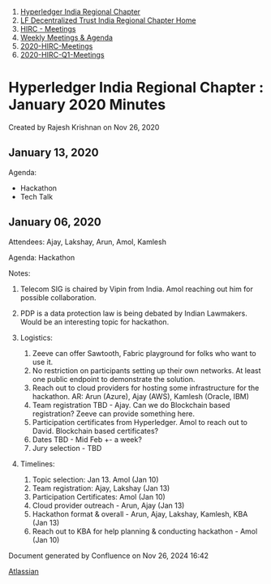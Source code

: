 1. [Hyperledger India Regional Chapter](index.html)
2. [LF Decentralized Trust India Regional Chapter Home](LF-Decentralized-Trust-India-Regional-Chapter-Home_19169282.html)
3. [HIRC - Meetings](HIRC---Meetings_19169350.html)
4. [Weekly Meetings &amp; Agenda](19169352.html)
5. [2020-HIRC-Meetings](2020-HIRC-Meetings_19169301.html)
6. [2020-HIRC-Q1-Meetings](2020-HIRC-Q1-Meetings_19169360.html)

# Hyperledger India Regional Chapter : January 2020 Minutes

Created by Rajesh Krishnan on Nov 26, 2020

## January 13, 2020

Agenda:

- Hackathon
- Tech Talk

## January 06, 2020

Attendees: Ajay, Lakshay, Arun, Amol, Kamlesh

Agenda: Hackathon

Notes:

1. Telecom SIG is chaired by Vipin from India. Amol reaching out him for possible collaboration.
2. PDP is a data protection law is being debated by Indian Lawmakers. Would be an interesting topic for hackathon.
3. Logistics:
   
   1. Zeeve can offer Sawtooth, Fabric playground for folks who want to use it.
   2. No restriction on participants setting up their own networks. At least one public endpoint to demonstrate the solution.
   3. Reach out to cloud providers for hosting some infrastructure for the hackathon. AR: Arun (Azure), Ajay (AWS), Kamlesh (Oracle, IBM)
   4. Team registration TBD - Ajay. Can we do Blockchain based registration? Zeeve can provide something here.
   5. Participation certificates from Hyperledger. Amol to reach out to David. Blockchain based certificates?
   6. Dates TBD - Mid Feb +- a week?
   7. Jury selection - TBD
4. Timelines:
   
   1. Topic selection: Jan 13. Amol (Jan 10)
   2. Team registration: Ajay, Lakshay (Jan 13)
   3. Participation Certificates: Amol (Jan 10)
   4. Cloud provider outreach - Arun, Ajay (Jan 13)
   5. Hackathon format &amp; overall - Arun, Ajay, Lakshay, Kamlesh, KBA (Jan 13)
   6. Reach out to KBA for help planning &amp; conducting hackathon - Amol (Jan 10)

Document generated by Confluence on Nov 26, 2024 16:42

[Atlassian](http://www.atlassian.com/)
